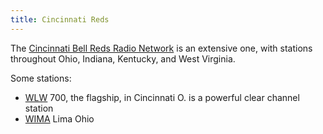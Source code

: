 ```yaml
---
title: Cincinnati Reds
---
```

The [Cincinnati Bell Reds Radio Network] is an extensive one,
with stations throughout Ohio, Indiana, Kentucky, and
West Virginia.

Some stations:

* [WLW] 700, the flagship, in Cincinnati O. is a powerful clear channel station
* [WIMA] Lima Ohio

[Cincinnati Bell Reds Radio Network]:http://cincinnati.reds.mlb.com/cin/images/schedule/y2016/RadioAffiliateMap_Dec-2015_7x6.pdf
[WLW]:https://emv-commonplace.netlify.com/radio/am-broadcast/wlw/
[WIMA]:https://emv-commonplace.netlify.com/radio/am-broadcast/wima/
